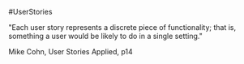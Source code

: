 #UserStories

"Each user story represents a discrete piece of functionality; that is, something a user would be likely to do in a single setting."

Mike Cohn, User Stories Applied, p14